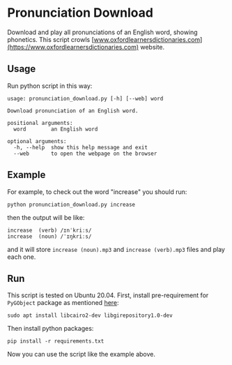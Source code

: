 # Pronunciation Download
Download and play all pronunciations of an English word, showing phonetics.
This script crowls [www.oxfordlearnersdictionaries.com](https://www.oxfordlearnersdictionaries.com) website.

## Usage
Run python script in this way:
```
usage: pronunciation_download.py [-h] [--web] word

Download pronunciation of an English word.

positional arguments:
  word        an English word

optional arguments:
  -h, --help  show this help message and exit
  --web       to open the webpage on the browser
```

## Example
For example, to check out the word "increase" you should run:
```
python pronunciation_download.py increase
```
then the output will be like:
```
increase  (verb) /ɪnˈkriːs/
increase  (noun) /ˈɪŋkriːs/
```
and it will store `increase (noun).mp3` and `increase (verb).mp3` files and play each one.

## Run
This script is tested on Ubuntu 20.04. First, install pre-requirement for `PyGObject`
package as mentioned [here](https://github.com/pygobject/pycairo/issues/89):
```
sudo apt install libcairo2-dev libgirepository1.0-dev
```

Then install python packages:
```
pip install -r requirements.txt
```
Now you can use the script like the example above.
